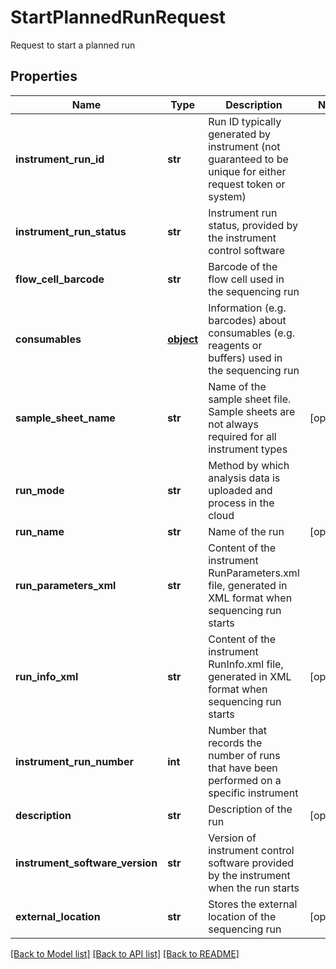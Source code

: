 # StartPlannedRunRequest

Request to start a planned run
## Properties
Name | Type | Description | Notes
------------ | ------------- | ------------- | -------------
**instrument_run_id** | **str** | Run ID typically generated by instrument (not guaranteed to be unique for either request token or system) | 
**instrument_run_status** | **str** | Instrument run status, provided by the instrument control software | 
**flow_cell_barcode** | **str** | Barcode of the flow cell used in the sequencing run | 
**consumables** | [**object**](.md) | Information (e.g. barcodes) about consumables (e.g. reagents or buffers) used in the sequencing run | 
**sample_sheet_name** | **str** | Name of the sample sheet file. Sample sheets are not always required for all instrument types | [optional] 
**run_mode** | **str** | Method by which analysis data is uploaded and process in the cloud | 
**run_name** | **str** | Name of the run | [optional] 
**run_parameters_xml** | **str** | Content of the instrument RunParameters.xml file, generated in XML format when sequencing run starts | 
**run_info_xml** | **str** | Content of the instrument RunInfo.xml file, generated in XML format when sequencing run starts | [optional] 
**instrument_run_number** | **int** | Number that records the number of runs that have been performed on a specific instrument | 
**description** | **str** | Description of the run | [optional] 
**instrument_software_version** | **str** | Version of instrument control software provided by the instrument when the run starts | 
**external_location** | **str** | Stores the external location of the sequencing run | [optional] 

[[Back to Model list]](../README.md#documentation-for-models) [[Back to API list]](../README.md#documentation-for-api-endpoints) [[Back to README]](../README.md)


